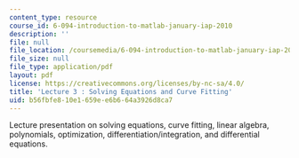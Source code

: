 ```yaml
---
content_type: resource
course_id: 6-094-introduction-to-matlab-january-iap-2010
description: ''
file: null
file_location: /coursemedia/6-094-introduction-to-matlab-january-iap-2010/b56fbfe810e1659ee6b664a3926d8ca7_MIT6_094IAP10_lec03.pdf
file_size: null
file_type: application/pdf
layout: pdf
license: https://creativecommons.org/licenses/by-nc-sa/4.0/
title: 'Lecture 3 : Solving Equations and Curve Fitting'
uid: b56fbfe8-10e1-659e-e6b6-64a3926d8ca7
---
```

Lecture presentation on solving equations, curve fitting, linear algebra, polynomials, optimization, differentiation/integration, and differential equations.